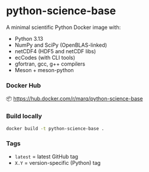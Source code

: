 # python-science-base

A minimal scientific Python Docker image with:

- Python 3.13
- NumPy and SciPy (OpenBLAS-linked)
- netCDF4 (HDF5 and netCDF libs)
- ecCodes (with CLI tools)
- gfortran, gcc, g++ compilers
- Meson + meson-python

### Docker Hub

📦 https://hub.docker.com/r/marq/python-science-base

### Build locally

```bash
docker build -t python-science-base .
```

### Tags

- `latest` = latest GitHub tag
- `X.Y` = version-specific (Python) tag
